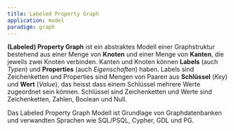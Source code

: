 ```yaml
---
title: Labeled Property Graph
application: model
paradigm: graph
---
```


**(Labeled) Property Graph** ist ein abstraktes Modell einer Graphstruktur
bestehend aus einer Menge von **Knoten** und einer Menge von **Kanten**, die jeweils zwei Knoten verbinden. Kanten und Knoten können **Labels** (auch *Typen*) und **Properties** (auch *Eigenschaften*) haben. Labels sind Zeichenketten und Properties sind Mengen von Paaren aus **Schlüssel** (*Key*) und **Wert** (*Value*), das heisst dass einem Schlüssel mehrere Werte zugeordnet sein können. Schlüssel sind Zeichenketten und Werte sind  Zeichenketten, Zahlen, Boolean und Null.

Das Labeled Property Graph Modell ist Grundlage von Graphdatenbanken und verwandten Sprachen wie SQL/PSQL, Cypher, GDL und PG.
